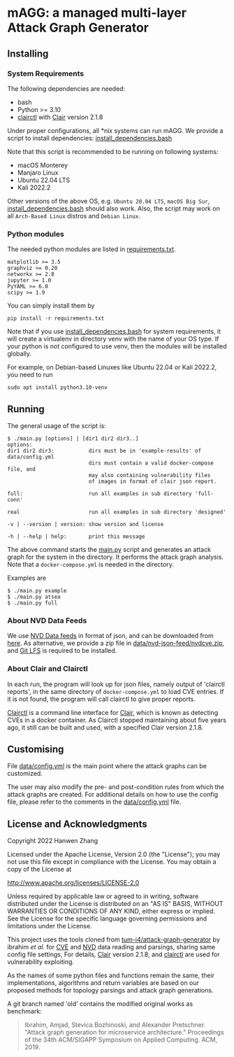 # mAGG: a managed multi-layer Attack Graph Generator

## Installing

### System Requirements

The following dependencies are needed:

* bash
* Python >= 3.10
* [clairctl](https://github.com/jgsqware/clairctl) with [Clair](https://github.com/quay/clair) version 2.1.8

Under proper configurations, all *nix systems can run mAGG. We provide a script to install dependencies:
[install_dependencies.bash](install_dependencies.bash)

Note that this script is recommended to be running on following systems:

* macOS Monterey
* Manjaro Linux
* Ubuntu 22.04 LTS
* Kali 2022.2

Other versions of the above OS, e.g. `Ubuntu 20.04 LTS`, `macOS Big Sur`, 
[install_dependencies.bash](install_dependencies.bash) should also work. 
Also, the script may work on all `Arch-Based Linux` distros and `Debian Linux`.

### Python modules
The needed python modules are listed in [requirements.txt](requirements.txt). 
```
matplotlib >= 3.5
graphviz >= 0.20
networkx >= 2.8
jupyter >= 1.0
PyYAML >= 6.0
scipy >= 1.9
```
You can simply install them by 
```
pip install -r requirements.txt
```

Note that if you use [install_dependencies.bash](install_dependencies.bash) for system requirements,
it will create a virtualenv in directory venv with the name of your OS type. 
If your python is not configured to use venv,
then the modules will be installed globally.

For example, on Debian-based Linuxes like Ubuntu 22.04 or Kali 2022.2, you need to run
```
sudo apt install python3.10-venv
```


## Running

The general usage of the script is:

```
$ ./main.py [options] | [dir1 dir2 dir3..]
options:
dir1 dir2 dir3:           dirs must be in 'example-results' of data/config.yml
                          dirs must contain a valid docker-compose file, and
                          may also containing vulnerability files
                          of images in format of clair json report.

full:                     run all examples in sub directory 'full-conn'

real                      run all examples in sub directory 'designed'

-v | --version | version: show version and license

-h | --help | help:       print this message
```

The above command starts the [main.py](main.py) script and generates an attack graph for the system in the directory. 
It performs the attack graph analysis. Note that a `docker-compose.yml` is needed in the directory.

Examples are
```
$ ./main.py example
$ ./main.py atsea
$ ./main.py full
```
### About NVD Data Feeds
We use [NVD Data feeds](https://nvd.nist.gov/vuln/data-feeds) in format of json, and can be downloaded 
from [here](https://nvd.nist.gov/vuln/data-feeds#JSON_FEED).
As alternative, we provide a zip file in [data/nvd-json-feed/nvdcve.zip](data/nvd-json-feed/nvdcve.zip),
and [Git LFS](https://git-lfs.github.com) is required to be installed.



### About Clair and Clairctl
In each run, the program will look up for json files, namely output of 'clairctl reports', 
in the same directory of `docker-compose.yml` to load CVE entries. If it is not found,
the program will call clairctl to give proper reports.

[Clairctl](https://github.com/jgsqware/clairctl) is a command line interface for [Clair](https://github.com/quay/clair),
which is known as detecting CVEs in a docker container. As Clairctl stopped maintaining about five years ago,
it still can be built and used, with a specified Clair version 2.1.8.

## Customising

File [data/config.yml](data/config.yml) is the main point where the attack graphs can be customized. 

The user may also modify the pre- and post-condition rules 
from which the attack graphs are created. For additional details on how to use the config file, please refer to 
the comments in the [data/config.yml](data/config.yml) file.

## License and Acknowledgments

Copyright 2022 Hanwen Zhang

Licensed under the Apache License, Version 2.0 (the "License");
you may not use this file except in compliance with the License.
You may obtain a copy of the License at

http://www.apache.org/licenses/LICENSE-2.0

Unless required by applicable law or agreed to in writing, software
distributed under the License is distributed on an "AS IS" BASIS,
WITHOUT WARRANTIES OR CONDITIONS OF ANY KIND, either express or implied.
See the License for the specific language governing permissions and
limitations under the License.

This project uses the tools cloned from 
[tum-i4/attack-graph-generator](https://github.com/tum-i4/attack-graph-generator)
by ibrahim *et al.* for [CVE](https://cve.org) and [NVD](https://nvd.nist.gov) data reading and parsings, 
sharing same config file settings, For details, [Clair](https://github.com/quay/clair) version 2.1.8,
and [clairctl](https://github.com/jgsqware/clairctl) are used for vulnerability exploiting.

As the names of some python files and functions remain the same, 
their implementations, algorithms and return variables are  based on our proposed methods
for topology parsings and attack graph generations.

A git branch named 'old' contains the modified original works as benchmark:

> Ibrahim, Amjad, Stevica Bozhinoski, and Alexander Pretschner.
> "Attack graph generation for microservice architecture."
> Proceedings of the 34th ACM/SIGAPP Symposium on Applied Computing. ACM, 2019.
